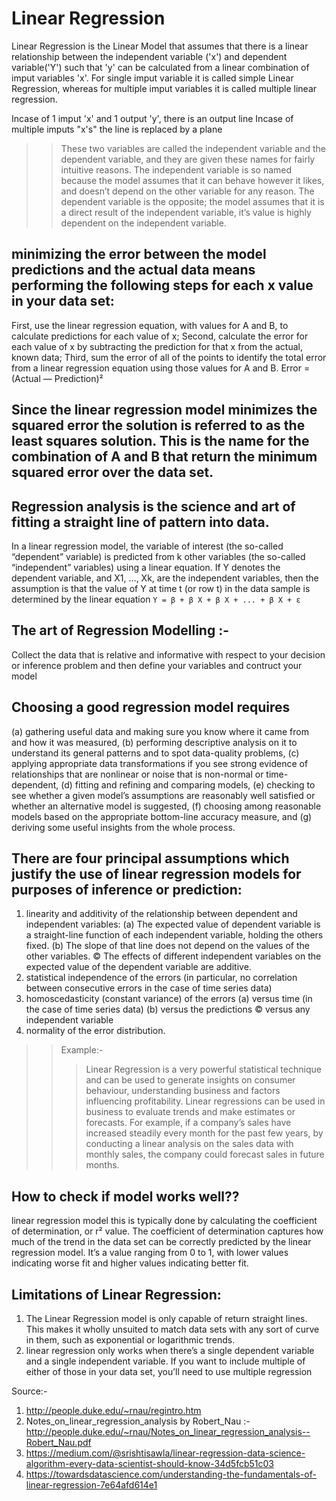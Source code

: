 # Linear Regression

Linear Regression is the Linear Model that assumes that there is a linear relationship between the independent variable ('x') and dependent variable('Y') such that 'y' can be calculated from a linear combination of imput variables 'x'.
For single imput variable it is called simple Linear Regression, whereas for multiple imput variables it is called multiple linear regression.

Incase of 1 imput 'x' and 1 output 'y', there is an output line
Incase of multiple imputs "x's" the line is replaced by a plane

>>These two variables are called the independent variable and the dependent variable, and they are given these names for fairly intuitive reasons. The independent variable is so named because the model assumes that it can behave however it likes, and doesn’t depend on the other variable for any reason. The dependent variable is the opposite; the model assumes that it is a direct result of the independent variable, it’s value is highly dependent on the independent variable.

## minimizing the error between the model predictions and the actual data means performing the following steps for each x value in your data set:
First, use the linear regression equation, with values for A and B, to calculate predictions for each value of x;
Second, calculate the error for each value of x by subtracting the prediction for that x from the actual, known data;
Third, sum the error of all of the points to identify the total error from a linear regression equation using those values for A and B.
Error = (Actual — Prediction)²

## Since the linear regression model minimizes the squared error the solution is referred to as the least squares solution. This is the name for the combination of A and B that return the minimum squared error over the data set.

## Regression analysis is the science and art of fitting a straight line of pattern into data.
In a linear regression model, the variable of interest (the so-called “dependent” variable) is predicted from k
other variables (the so-called “independent” variables) using a linear equation. If Y denotes the
dependent variable, and X1, …, Xk, are the independent variables, then the assumption is that the
value of Y at time t (or row t) in the data sample is determined by the linear equation
`Y = β + β X + β X + ... + β X + ε`

## The art of Regression Modelling :-
Collect the data that is relative and informative with respect to your decision or inference problem and then define your variables and contruct your model 

## Choosing a good regression model requires 
(a) gathering useful data and making sure you know where it came from and how it was measured, 
(b) performing descriptive analysis on it to understand its general patterns and to spot data-quality problems, 
(c) applying appropriate data transformations if you see strong evidence of relationships that are nonlinear or noise that is non-normal or time-dependent, 
(d) fitting and refining and comparing models, 
(e) checking to see whether a given model’s assumptions are reasonably well satisfied or whether an alternative model is suggested, 
(f) choosing among reasonable models based on the appropriate bottom-line accuracy measure, and
(g) deriving some useful insights from the whole process.

## There are four principal assumptions which justify the use of linear regression models for purposes of inference or prediction:
1. linearity and additivity of the relationship between dependent and independent variables:
(a) The expected value of dependent variable is a straight-line function of each independent variable, holding the others fixed.
(b) The slope of that line does not depend on the values of the other variables.
© The effects of different independent variables on the expected value of the dependent variable are additive.
2. statistical independence of the errors (in particular, no correlation between consecutive errors in the case of time series data)
3. homoscedasticity (constant variance) of the errors
(a) versus time (in the case of time series data)
(b) versus the predictions
© versus any independent variable
4. normality of the error distribution.


>> Example:-
>>> Linear Regression is a very powerful statistical technique and can be used to generate insights on consumer behaviour, understanding business and factors influencing profitability. Linear regressions can be used in business to evaluate trends and make estimates or forecasts. For example, if a company’s sales have increased steadily every month for the past few years, by conducting a linear analysis on the sales data with monthly sales, the company could forecast sales in future months.

## How to check if model works well??
linear regression model this is typically done by calculating the coefficient of determination, or r² value. 
The coefficient of determination captures how much of the trend in the data set can be correctly predicted by the linear regression model. It’s a value ranging from 0 to 1, with lower values indicating worse fit and higher values indicating better fit.

## Limitations of Linear Regression:
1. The Linear Regression model is only capable of return straight lines. This makes it wholly unsuited to match data sets with any sort of curve in them, such as exponential or logarithmic trends.
2. linear regression only works when there’s a single dependent variable and a single independent variable. If you want to include multiple of either of those in your data set, you’ll need to use multiple regression










Source:-
1. http://people.duke.edu/~rnau/regintro.htm
2. Notes_on_linear_regression_analysis by Robert_Nau :- 
http://people.duke.edu/~rnau/Notes_on_linear_regression_analysis--Robert_Nau.pdf
3. https://medium.com/@srishtisawla/linear-regression-data-science-algorithm-every-data-scientist-should-know-34d5fcb51c03
4. https://towardsdatascience.com/understanding-the-fundamentals-of-linear-regression-7e64afd614e1